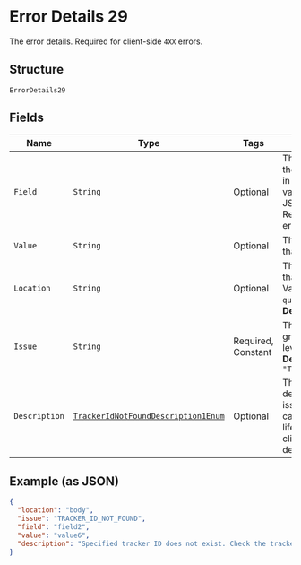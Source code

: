 
# Error Details 29

The error details. Required for client-side `4XX` errors.

## Structure

`ErrorDetails29`

## Fields

| Name | Type | Tags | Description | Getter | Setter |
|  --- | --- | --- | --- | --- | --- |
| `Field` | `String` | Optional | The field that caused the error. If this field is in the body, set this value to the field's JSON pointer value. Required for client-side errors. | String getField() | setField(String field) |
| `Value` | `String` | Optional | The value of the field that caused the error. | String getValue() | setValue(String value) |
| `Location` | `String` | Optional | The location of the field that caused the error. Value is `body`, `path`, or `query`.<br>**Default**: `"body"` | String getLocation() | setLocation(String location) |
| `Issue` | `String` | Required, Constant | The unique, fine-grained application-level error code.<br>**Default**: `"TRACKER_ID_NOT_FOUND"` | String getIssue() | setIssue(String issue) |
| `Description` | [`TrackerIdNotFoundDescription1Enum`](../../doc/models/tracker-id-not-found-description-1-enum.md) | Optional | The human-readable description for an issue. The description can change over the lifetime of an API, so clients must not depend on this value. | TrackerIdNotFoundDescription1Enum getDescription() | setDescription(TrackerIdNotFoundDescription1Enum description) |

## Example (as JSON)

```json
{
  "location": "body",
  "issue": "TRACKER_ID_NOT_FOUND",
  "field": "field2",
  "value": "value6",
  "description": "Specified tracker ID does not exist. Check the tracker ID and try again."
}
```

